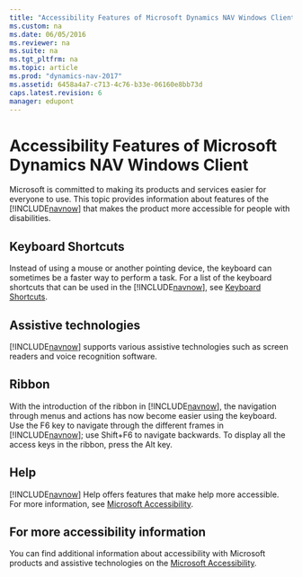 ```yaml
---
title: "Accessibility Features of Microsoft Dynamics NAV Windows Client"
ms.custom: na
ms.date: 06/05/2016
ms.reviewer: na
ms.suite: na
ms.tgt_pltfrm: na
ms.topic: article
ms.prod: "dynamics-nav-2017"
ms.assetid: 6458a4a7-c713-4c76-b33e-06160e8bb73d
caps.latest.revision: 6
manager: edupont
---
```

# Accessibility Features of Microsoft Dynamics NAV Windows Client
Microsoft is committed to making its products and services easier for everyone to use. This topic provides information about features of the [!INCLUDE[navnow](includes/navnow_md.md)] that makes the product more accessible for people with disabilities.  

## Keyboard Shortcuts  
 Instead of using a mouse or another pointing device, the keyboard can sometimes be a faster way to perform a task. For a list of the keyboard shortcuts that can be used in the [!INCLUDE[navnow](includes/navnow_md.md)], see [Keyboard Shortcuts](Keyboard-Shortcuts.md).  

## Assistive technologies  
 [!INCLUDE[navnow](includes/navnow_md.md)] supports various assistive technologies such as screen readers and voice recognition software.  

## Ribbon  
 With the introduction of the ribbon in [!INCLUDE[navnow](includes/navnow_md.md)], the navigation through menus and actions has now become easier using the keyboard. Use the F6 key to navigate through the different frames in [!INCLUDE[navnow](includes/navnow_md.md)]; use Shift+F6 to navigate backwards. To display all the access keys in the ribbon, press the Alt key.  

## Help  
 [!INCLUDE[navnow](includes/navnow_md.md)] Help offers features that make help more accessible. For more information, see [Microsoft Accessibility](http://go.microsoft.com/fwlink/?LinkId=262160).  

## For more accessibility information  
 You can find additional information about accessibility with Microsoft products and assistive technologies on the [Microsoft Accessibility](http://go.microsoft.com/fwlink/?LinkId=262160).
